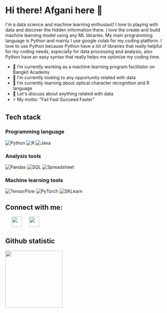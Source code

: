 # Hi there! Afgani here 👋

I'm a data science and machine learning enthusiast! I love to playing with data and discover the hidden information there. I love the create and build machine learning model using any ML libraries. My main programming language is Python and mainly I use google colab for my coding platform. I love to use Python because Python have a lot of libraries that really helpful for my coding needs, especially for data processing and analysis, also Python have an easy syntax that really helps me optimize my coding time.

- 🔭 I’m currently working as a machine learning program facilitator on Bangkit Academy
- 👯 I’m currently looking to any opportunity related with data
- 🌱 I’m currently learning about optical character recognition and R language
- 💬 Let's discuss about anything related with data
- ⚡ My motto: "Fail Fast Succeed Faster"

## Tech stack

### Programming language
![Python](https://img.shields.io/badge/python-3773A5?style=for-the-badge&logo=python&logoColor=white)
![R](https://img.shields.io/badge/r-165caa?style=for-the-badge&logo=r&logoColor=white)
![Java](https://img.shields.io/badge/Java-ED8B00?style=for-the-badge&logo=java&logoColor=white) 

### Analysis tools
![Pandas](https://img.shields.io/badge/Pandas-150458?style=for-the-badge&logo=pandas&logoColor=white)
![SQL](https://img.shields.io/badge/SQL-00688F?style=for-the-badge&logo=mysql&logoColor=white)
![Spreadsheet](https://img.shields.io/badge/Spreadsheet-229170?style=for-the-badge&logo=microsoftexcel&logoColor=white)

### Machine learning tools
![TensorFlow](https://img.shields.io/badge/TensorFlow-FF6F00?style=for-the-badge&logo=tensorflow&logoColor=white)
![PyTorch](https://img.shields.io/badge/PyTorch-EE4C2C?style=for-the-badge&logo=pytorch&logoColor=white)
![SKLearn](https://img.shields.io/badge/SKLearn-F89939?style=for-the-badge&logo=scikitlearn&logoColor=white)

## Connect with me:
&nbsp;&nbsp;&nbsp;&nbsp;&nbsp;<a href="https://www.linkedin.com/in/afganifajar/"><img src="https://upload.wikimedia.org/wikipedia/commons/thumb/c/ca/LinkedIn_logo_initials.png/768px-LinkedIn_logo_initials.png" width="32"></a>
&nbsp;&nbsp;&nbsp;&nbsp;&nbsp;<a href="mailto:afganifajarrizky@gmail.com"><img src="https://upload.wikimedia.org/wikipedia/commons/thumb/7/7e/Gmail_icon_%282020%29.svg/2560px-Gmail_icon_%282020%29.svg.png" width="32"></a>

## Github statistic
<p align="left">
<a href="https://github.com/ramdhanjr11">
  <img height="180em" src="https://github-readme-stats-eight-theta.vercel.app/api?username=afganifajar&show_icons=true&theme=tokyonight&include_all_commits=true&count_private=true"/>
</a>
</p>

<!--
**afganifajar/afganifajar** is a ✨ _special_ ✨ repository because its `README.md` (this file) appears on your GitHub profile.
-->

